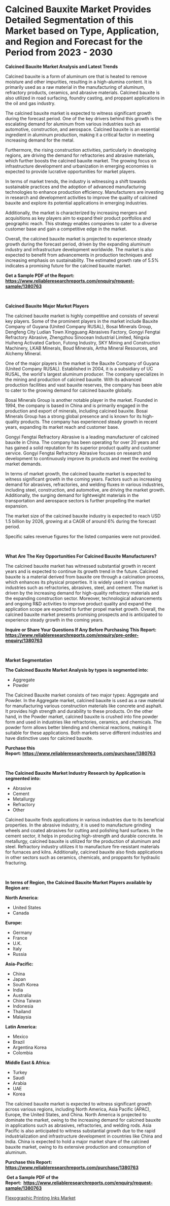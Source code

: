 <p><h1>Calcined Bauxite Market Provides Detailed Segmentation of this Market based on Type, Application, and Region and Forecast for the Period from 2023 - 2030</h1></p><p><strong>Calcined Bauxite Market Analysis and Latest Trends</strong></p>
<p><p>Calcined bauxite is a form of aluminum ore that is heated to remove moisture and other impurities, resulting in a high-alumina content. It is primarily used as a raw material in the manufacturing of aluminum, refractory products, ceramics, and abrasive materials. Calcined bauxite is also utilized in road surfacing, foundry casting, and proppant applications in the oil and gas industry.</p><p>The calcined bauxite market is expected to witness significant growth during the forecast period. One of the key drivers behind this growth is the escalating demand for aluminum from various industries such as automotive, construction, and aerospace. Calcined bauxite is an essential ingredient in aluminum production, making it a critical factor in meeting increasing demand for the metal.</p><p>Furthermore, the rising construction activities, particularly in developing regions, are driving the demand for refractories and abrasive materials, which further boosts the calcined bauxite market. The growing focus on infrastructure development and urbanization in emerging economies is expected to provide lucrative opportunities for market players.</p><p>In terms of market trends, the industry is witnessing a shift towards sustainable practices and the adoption of advanced manufacturing technologies to enhance production efficiency. Manufacturers are investing in research and development activities to improve the quality of calcined bauxite and explore its potential applications in emerging industries.</p><p>Additionally, the market is characterized by increasing mergers and acquisitions as key players aim to expand their product portfolios and geographic reach. This strategy enables companies to cater to a diverse customer base and gain a competitive edge in the market.</p><p>Overall, the calcined bauxite market is projected to experience steady growth during the forecast period, driven by the expanding aluminum industry and infrastructure development worldwide. The market is also expected to benefit from advancements in production techniques and increasing emphasis on sustainability. The estimated growth rate of 5.5% indicates a promising future for the calcined bauxite market.</p></p>
<p><strong>Get a Sample PDF of the Report:&nbsp; <a href="https://www.reliableresearchreports.com/enquiry/request-sample/1380763">https://www.reliableresearchreports.com/enquiry/request-sample/1380763</a></strong></p>
<p>&nbsp;</p>
<p><strong>Calcined Bauxite Major Market Players</strong></p>
<p><p>The calcined bauxite market is highly competitive and consists of several key players. Some of the prominent players in the market include Bauxite Company of Guyana (United Company RUSAL), Bosai Minerals Group, Dengfeng City Ludian Town Xingguang Abrasives Factory, Gongyi Fengtai Refractory Abrasive, Zhengzhou Sinocean Industrial Limited, Ningxia Huiheng Activated Carbon, Futong Industry, SKY Mining and Construction Machinery, LKAB Minerals, Boud Minerals, Artha Mineral Resources, and Alchemy Mineral.</p><p>One of the major players in the market is the Bauxite Company of Guyana (United Company RUSAL). Established in 2004, it is a subsidiary of UC RUSAL, the world's largest aluminum producer. The company specializes in the mining and production of calcined bauxite. With its advanced production facilities and vast bauxite reserves, the company has been able to cater to the growing demand for calcined bauxite globally.</p><p>Bosai Minerals Group is another notable player in the market. Founded in 1994, the company is based in China and is primarily engaged in the production and export of minerals, including calcined bauxite. Bosai Minerals Group has a strong global presence and is known for its high-quality products. The company has experienced steady growth in recent years, expanding its market reach and customer base.</p><p>Gongyi Fengtai Refractory Abrasive is a leading manufacturer of calcined bauxite in China. The company has been operating for over 20 years and has gained a solid reputation for its superior product quality and customer service. Gongyi Fengtai Refractory Abrasive focuses on research and development to continuously improve its products and meet the evolving market demands.</p><p>In terms of market growth, the calcined bauxite market is expected to witness significant growth in the coming years. Factors such as increasing demand for abrasives, refractories, and welding fluxes in various industries, including steel, construction, and automotive, are driving the market growth. Additionally, the surging demand for lightweight materials in the transportation and aerospace sectors is further propelling the market expansion.</p><p>The market size of the calcined bauxite industry is expected to reach USD 1.5 billion by 2026, growing at a CAGR of around 6% during the forecast period. </p><p>Specific sales revenue figures for the listed companies were not provided.</p></p>
<p>&nbsp;</p>
<p><strong>What Are The Key Opportunities For Calcined Bauxite Manufacturers?</strong></p>
<p><p>The calcined bauxite market has witnessed substantial growth in recent years and is expected to continue its growth trend in the future. Calcined bauxite is a material derived from bauxite ore through a calcination process, which enhances its physical properties. It is widely used in various industries such as refractories, abrasives, steel, and cement. The market is driven by the increasing demand for high-quality refractory materials and the expanding construction sector. Moreover, technological advancements and ongoing R&D activities to improve product quality and expand the application scope are expected to further propel market growth. Overall, the calcined bauxite market presents promising prospects and is anticipated to experience steady growth in the coming years.</p></p>
<p><strong>Inquire or Share Your Questions If Any Before Purchasing This Report: <a href="https://www.reliableresearchreports.com/enquiry/pre-order-enquiry/1380763">https://www.reliableresearchreports.com/enquiry/pre-order-enquiry/1380763</a></strong></p>
<p>&nbsp;</p>
<p><strong>Market Segmentation</strong></p>
<p><strong>The Calcined Bauxite Market Analysis by types is segmented into:</strong></p>
<p><ul><li>Aggregate</li><li>Powder</li></ul></p>
<p><p>The Calcined Bauxite market consists of two major types: Aggregate and Powder. In the Aggregate market, calcined bauxite is used as a raw material for manufacturing various construction materials like concrete and asphalt. It provides high strength and durability to these products. On the other hand, in the Powder market, calcined bauxite is crushed into fine powder form and used in industries like refractories, ceramics, and chemicals. The powder form allows better blending and chemical reactions, making it suitable for these applications. Both markets serve different industries and have distinctive uses for calcined bauxite.</p></p>
<p><strong>Purchase this Report:&nbsp;<a href="https://www.reliableresearchreports.com/purchase/1380763">https://www.reliableresearchreports.com/purchase/1380763</a></strong></p>
<p>&nbsp;</p>
<p><strong>The Calcined Bauxite Market Industry Research by Application is segmented into:</strong></p>
<p><ul><li>Abrasive</li><li>Cement</li><li>Metallurgy</li><li>Refractory</li><li>Other</li></ul></p>
<p><p>Calcined bauxite finds applications in various industries due to its beneficial properties. In the abrasive industry, it is used to manufacture grinding wheels and coated abrasives for cutting and polishing hard surfaces. In the cement sector, it helps in producing high-strength and durable concrete. In metallurgy, calcined bauxite is utilized for the production of aluminum and steel. Refractory industry utilizes it to manufacture fire-resistant materials for furnaces and kilns. Additionally, calcined bauxite also finds applications in other sectors such as ceramics, chemicals, and proppants for hydraulic fracturing.</p></p>
<p>&nbsp;</p>
<p><strong>In terms of Region, the Calcined Bauxite Market Players available by Region are:</strong></p>
<p>
    <p> <strong> North America: </strong>
        <ul>
            <li>United States</li>
            <li>Canada</li>
        </ul>
        </p> 
    <p> <strong> Europe: </strong>
        <ul>
            <li>Germany</li>
            <li>France</li>
            <li>U.K.</li>
            <li>Italy</li>
            <li>Russia</li>
        </ul>
        </p> 
    <p> <strong> Asia-Pacific: </strong>
        <ul>
            <li>China</li>
            <li>Japan</li>
            <li>South Korea</li>
            <li>India</li>
            <li>Australia</li>
            <li>China Taiwan</li>
            <li>Indonesia</li>
            <li>Thailand</li>
            <li>Malaysia</li>
        </ul>
        </p> 
    <p> <strong> Latin America: </strong>
        <ul>
            <li>Mexico</li>
            <li>Brazil</li>
            <li>Argentina Korea</li>
            <li>Colombia</li>
        </ul>
        </p> 
    <p> <strong> Middle East & Africa: </strong>
        <ul>
            <li>Turkey</li>
            <li>Saudi</li>
            <li>Arabia</li>
            <li>UAE</li>
            <li>Korea</li>
        </ul>
    </p>
    </p>
<p><p>The calcined bauxite market is expected to witness significant growth across various regions, including North America, Asia Pacific (APAC), Europe, the United States, and China. North America is projected to dominate the market, owing to the increasing demand for calcined bauxite in applications such as abrasives, refractories, and welding rods. Asia Pacific is also anticipated to witness substantial growth due to the rapid industrialization and infrastructure development in countries like China and India. China is expected to hold a major market share of the calcined bauxite market, owing to its extensive production and consumption of aluminum.</p></p>
<p><strong>Purchase this Report: <a href="https://www.reliableresearchreports.com/purchase/1380763">https://www.reliableresearchreports.com/purchase/1380763</a></strong></p>
<p>&nbsp;<strong>Get a Sample PDF of the Report:&nbsp;&nbsp;<a href="https://www.reliableresearchreports.com/enquiry/request-sample/1380763">https://www.reliableresearchreports.com/enquiry/request-sample/1380763</a></strong></p>
<p><strong></strong></p>
<p><p><a href="https://github.com/amonskiyk/Market-Research-Report-List-1/blob/main/flexographic-printing-inks-market.md">Flexographic Printing Inks Market</a></p></p>